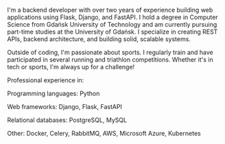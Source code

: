 I'm a backend developer with over two years of experience building web applications using Flask, Django, and FastAPI. I hold a degree in Computer Science from Gdańsk University of Technology and am currently pursuing part-time studies at the University of Gdańsk. I specialize in creating REST APIs, backend architecture, and building solid, scalable systems.

Outside of coding, I'm passionate about sports. I regularly train and have participated in several running and triathlon competitions. Whether it's in tech or sports, I'm always up for a challenge!

Professional experience in:

Programming languages: Python

Web frameworks: Django, Flask, FastAPI

Relational databases: PostgreSQL, MySQL

Other: Docker, Celery, RabbitMQ, AWS, Microsoft Azure, Kubernetes




<!---
dawidrez/dawidrez is a ✨ special ✨ repository because its `README.md` (this file) appears on your GitHub profile.
You can click the Preview link to take a look at your changes.
--->
